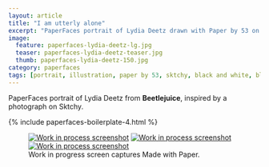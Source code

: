 ```yaml
---
layout: article
title: "I am utterly alone"
excerpt: "PaperFaces portrait of Lydia Deetz drawn with Paper by 53 on an iPad."
image: 
  feature: paperfaces-lydia-deetz-lg.jpg
  teaser: paperfaces-lydia-deetz-teaser.jpg
  thumb: paperfaces-lydia-deetz-150.jpg
category: paperfaces
tags: [portrait, illustration, paper by 53, sktchy, black and white, blend]
---
```


PaperFaces portrait of Lydia Deetz from **Beetlejuice**, inspired by a photograph on Sktchy.

{% include paperfaces-boilerplate-4.html %}

<figure class="third">
  <a href="{{ site.url }}/images/paperfaces-lydia-deetz-process-1-lg.jpg"><img src="{{ site.url }}/images/paperfaces-lydia-deetz-process-1-600.jpg" alt="Work in process screenshot"></a>
  <a href="{{ site.url }}/images/paperfaces-lydia-deetz-process-2-lg.jpg"><img src="{{ site.url }}/images/paperfaces-lydia-deetz-process-2-600.jpg" alt="Work in process screenshot"></a>
  <a href="{{ site.url }}/images/paperfaces-lydia-deetz-process-3-lg.jpg"><img src="{{ site.url }}/images/paperfaces-lydia-deetz-process-3-600.jpg" alt="Work in process screenshot"></a>
  <figcaption>Work in progress screen captures Made with Paper.</figcaption>
</figure>